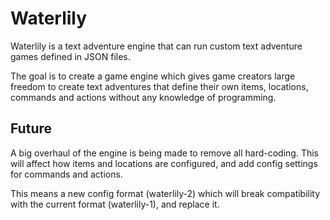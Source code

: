 # Waterlily

Waterlily is a text adventure engine that can run custom text adventure games defined in JSON files.

The goal is to create a game engine which gives game creators large freedom to create text adventures that define their own items, locations, commands and actions without any knowledge of programming.
## Future

A big overhaul of the engine is being made to remove all hard-coding. 
This will affect how items and locations are configured, and add config settings for commands and actions.  
  
This means a new config format (waterlily-2) which will break compatibility with the current format (waterlily-1), and replace it.
